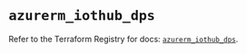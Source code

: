 # `azurerm_iothub_dps`

Refer to the Terraform Registry for docs: [`azurerm_iothub_dps`](https://registry.terraform.io/providers/hashicorp/azurerm/4.17.0/docs/resources/iothub_dps).

